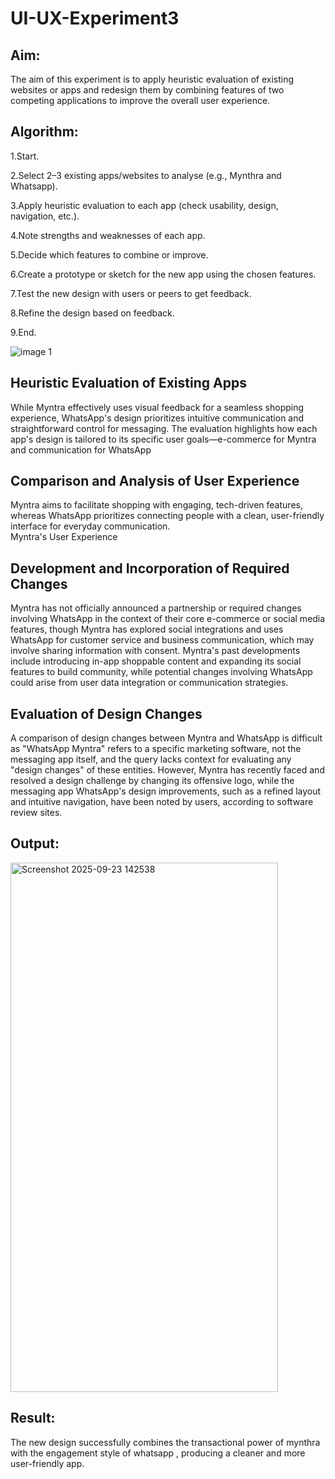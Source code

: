 # UI-UX-Experiment3

## Aim:
The aim of this experiment is to apply heuristic evaluation of existing websites or apps and redesign them by combining features of two competing applications to improve the overall user experience.

## Algorithm:
1.Start.

2.Select 2–3 existing apps/websites to analyse (e.g., Mynthra and Whatsapp).

3.Apply heuristic evaluation to each app (check usability, design, navigation, etc.).

4.Note strengths and weaknesses of each app.

5.Decide which features to combine or improve.

6.Create a prototype or sketch for the new app using the chosen features.

7.Test the new design with users or peers to get feedback.

8.Refine the design based on feedback.

9.End.

![image 1](https://github.com/user-attachments/assets/7164387e-a8b8-4fa2-8683-9e497f036aaf)

## Heuristic Evaluation of Existing Apps
While Myntra effectively uses visual feedback for a seamless shopping experience, WhatsApp's design prioritizes intuitive communication and straightforward control for messaging. The evaluation highlights how each app's design is tailored to its specific user goals—e-commerce for Myntra and communication for WhatsApp

## Comparison and Analysis of User Experience
Myntra aims to facilitate shopping with engaging, tech-driven features, whereas WhatsApp prioritizes connecting people with a clean, user-friendly interface for everyday communication.  
Myntra's User Experience

## Development and Incorporation of Required Changes
Myntra has not officially announced a partnership or required changes involving WhatsApp in the context of their core e-commerce or social media features, though Myntra has explored social integrations and uses WhatsApp for customer service and business communication, which may involve sharing information with consent. Myntra's past developments include introducing in-app shoppable content and expanding its social features to build community, while potential changes involving WhatsApp could arise from user data integration or communication strategies. 

## Evaluation of Design Changes
A comparison of design changes between Myntra and WhatsApp is difficult as "WhatsApp Myntra" refers to a specific marketing software, not the messaging app itself, and the query lacks context for evaluating any "design changes" of these entities. However, Myntra has recently faced and resolved a design challenge by changing its offensive logo, while the messaging app WhatsApp's design improvements, such as a refined layout and intuitive navigation, have been noted by users, according to software review sites. 

## Output:
<img width="428" height="847" alt="Screenshot 2025-09-23 142538" src="https://github.com/user-attachments/assets/9dad393e-647c-481f-9fed-d04063ce68cc" />


## Result:
The new design successfully combines the transactional power of mynthra with the engagement style of whatsapp , producing a cleaner and more user-friendly app.
